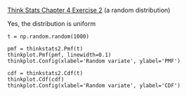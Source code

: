 [Think Stats Chapter 4 Exercise 2](http://greenteapress.com/thinkstats2/html/thinkstats2005.html#toc41) (a random distribution)

Yes, the distribution is uniform

```
t = np.random.random(1000)

pmf = thinkstats2.Pmf(t)
thinkplot.Pmf(pmf, linewidth=0.1)
thinkplot.Config(xlabel='Random variate', ylabel='PMF')

cdf = thinkstats2.Cdf(t)
thinkplot.Cdf(cdf)
thinkplot.Config(xlabel='Random variate', ylabel='CDF')
```
